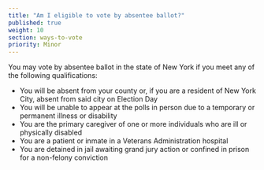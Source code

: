 ```yaml
---
title: "Am I eligible to vote by absentee ballot?"
published: true
weight: 10
section: ways-to-vote
priority: Minor
---
```

You may vote by absentee ballot in the state of New York if you meet any of the following qualifications:  
- You will be absent from your county or, if you are a resident of New York City, absent from said city on Election Day  
- You will be unable to appear at the polls in person due to a temporary or permanent illness or disability  
- You are the primary caregiver of one or more individuals who are ill or physically disabled  
- You are a patient or inmate in a Veterans Administration hospital  
- You are detained in jail awaiting grand jury action or confined in prison for a non-felony conviction  



